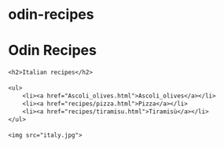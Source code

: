 # odin-recipes
<!DOCTYPE>
<html>
    <title>Odin recipes</title>
    <meta charset="utf-8">
    <h1>Odin Recipes</h1>

    <h2>Italian recipes</h2>

    <ul>
        <li><a href="Ascoli_olives.html">Ascoli_olives</a></li>
        <li><a href="recipes/pizza.html">Pizza</a></li>
        <li><a href="recipes/tiramisu.html">Tiramisù</a></li>
    </ul>

    <img src="italy.jpg">

    
</html>
